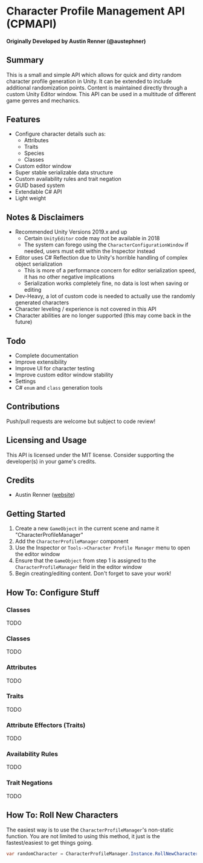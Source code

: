 # Character Profile Management API (CPMAPI)
#### Originally Developed by Austin Renner (@austephner)

## Summary
This is a small and simple API which allows for quick and dirty random character profile generation in Unity. It can be extended to include additional randomization points. Content is maintained directly through a custom Unity Editor window. This API can be used in a multitude of different game genres and mechanics.

## Features
- Configure character details such as:
  - Attributes
  - Traits
  - Species
  - Classes
- Custom editor window
- Super stable serializable data structure
- Custom availability rules and trait negation
- GUID based system
- Extendable C# API
- Light weight

## Notes & Disclaimers
- Recommended Unity Versions 2019.x and up
  - Certain `UnityEditor` code may not be available in 2018
  - The system can forego using the `CharacterConfigurationWindow` if needed, users must edit within the Inspector instead
- Editor uses C# Reflection due to Unity's horrible handling of complex object serialization
  - This is more of a performance concern for editor serialization speed, it has no other negative implications
  - Serialization works completely fine, no data is lost when saving or editing
- Dev-Heavy, a lot of custom code is needed to actually use the randomly generated characters
- Character leveling / experience is not covered in this API
- Character abilities are no longer supported (this may come back in the future)

## Todo
- Complete documentation
- Improve extensibility
- Improve UI for character testing
- Improve custom editor window stability
- Settings
- C# `enum` and `class` generation tools

## Contributions
Push/pull requests are welcome but subject to code review!

## Licensing and Usage
This API is licensed under the MIT license. Consider supporting the developer(s) in your game's credits.

## Credits
- Austin Renner ([website](https://www.austephner.com))

## Getting Started
1. Create a new `GameObject` in the current scene and name it "CharacterProfileManager"
2. Add the `CharacterProfileManager` component
3. Use the Inspector or `Tools->Character Profile Manager` menu to open the editor window
4. Ensure that the `GameObject` from step 1 is assigned to the `CharacterProfileManager` field in the editor window
5. Begin creating/editing content. Don't forget to save your work!

## How To: Configure Stuff
### Classes
TODO

### Classes
TODO

### Attributes
TODO

### Traits
TODO

### Attribute Effectors (Traits)
TODO

### Availability Rules
TODO

### Trait Negations
TODO

## How To: Roll New Characters
The easiest way is to use the `CharacterProfileManager`'s non-static function. You are not limited to using this method, it just is the fastest/easiest to get things going.
```c#
var randomCharacter = CharacterProfileManager.Instance.RollNewCharacter();
```
